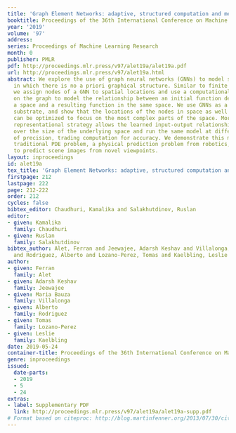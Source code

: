```yaml
---
title: 'Graph Element Networks: adaptive, structured computation and memory'
booktitle: Proceedings of the 36th International Conference on Machine Learning
year: '2019'
volume: '97'
address: 
series: Proceedings of Machine Learning Research
month: 0
publisher: PMLR
pdf: http://proceedings.mlr.press/v97/alet19a/alet19a.pdf
url: http://proceedings.mlr.press/v97/alet19a.html
abstract: We explore the use of graph neural networks (GNNs) to model spatial processes
  in which there is no a priori graphical structure. Similar to finite element analysis,
  we assign nodes of a GNN to spatial locations and use a computational process defined
  on the graph to model the relationship between an initial function defined over
  a space and a resulting function in the same space. We use GNNs as a computational
  substrate, and show that the locations of the nodes in space as well as their connectivity
  can be optimized to focus on the most complex parts of the space. Moreover, this
  representational strategy allows the learned input-output relationship to generalize
  over the size of the underlying space and run the same model at different levels
  of precision, trading computation for accuracy. We demonstrate this method on a
  traditional PDE problem, a physical prediction problem from robotics, and learning
  to predict scene images from novel viewpoints.
layout: inproceedings
id: alet19a
tex_title: 'Graph Element Networks: adaptive, structured computation and memory'
firstpage: 212
lastpage: 222
page: 212-222
order: 212
cycles: false
bibtex_editor: Chaudhuri, Kamalika and Salakhutdinov, Ruslan
editor:
- given: Kamalika
  family: Chaudhuri
- given: Ruslan
  family: Salakhutdinov
bibtex_author: Alet, Ferran and Jeewajee, Adarsh Keshav and Villalonga, Maria Bauza
  and Rodriguez, Alberto and Lozano-Perez, Tomas and Kaelbling, Leslie
author:
- given: Ferran
  family: Alet
- given: Adarsh Keshav
  family: Jeewajee
- given: Maria Bauza
  family: Villalonga
- given: Alberto
  family: Rodriguez
- given: Tomas
  family: Lozano-Perez
- given: Leslie
  family: Kaelbling
date: 2019-05-24
container-title: Proceedings of the 36th International Conference on Machine Learning
genre: inproceedings
issued:
  date-parts:
  - 2019
  - 5
  - 24
extras:
- label: Supplementary PDF
  link: http://proceedings.mlr.press/v97/alet19a/alet19a-supp.pdf
# Format based on citeproc: http://blog.martinfenner.org/2013/07/30/citeproc-yaml-for-bibliographies/
---
```

